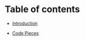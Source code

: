 # Table of contents

* [Introduction](README.md)
<!-- * [XLua API](xlua-api.md) -->
* [Code Pieces](code-pieces.md)
